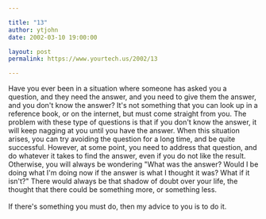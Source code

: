 ```yaml
---

title: "13"
author: ytjohn
date: 2002-03-10 19:00:00

layout: post
permalink: https://www.yourtech.us/2002/13

---
```

Have you ever been in a situation where someone has asked you a question, and they need the answer, and you need to give them the answer, and you don't know the answer?  It's not something that you can look up in a reference book, or on the internet, but must come straight from you.  The problem with these type of questions is that if you don't know the answer, it will keep nagging at you until you have the answer.  When this situation arises, you can try avoiding the question for a long time, and be quite successful.  However, at some point, you need to address that question, and do whatever it takes to find the answer, even if you do not like the result.  Otherwise, you will always be wondering "What was the answer?  Would I be doing what I'm doing now if the answer is what I thought it was?  What if it isn't?"  There would always be that shadow of doubt over your life, the thought that there could be something more, or something less.<br /><br />
If there's something you must do, then my advice to you is to do it.
